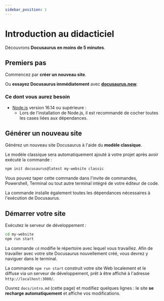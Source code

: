 ```yaml
---
sidebar_position: 1
---
```


# Introduction au didacticiel

Découvrons **Docusaurus en moins de 5 minutes**.

## Premiers pas

Commencez par **créer un nouveau site**.

Ou **essayez Docusaurus immédiatement** avec
**[docusaurus.new](https://docusaurus.new)**.

### Ce dont vous aurez besoin

- [Node.js](https://nodejs.org/en/download/) version 16.14 ou supérieure :
  - Lors de l'installation de Node.js, il est recommandé de cocher toutes les
    cases liées aux dépendances.

## Générer un nouveau site

Générez un nouveau site Docusaurus à l'aide du **modèle classique**.

Le modèle classique sera automatiquement ajouté à votre projet après avoir
exécuté la commande :

```bash
npm init docusaurus@latest my-website classic
```

Vous pouvez taper cette commande dans l'invite de commandes, Powershell,
Terminal ou tout autre terminal intégré de votre éditeur de code.

La commande installe également toutes les dépendances nécessaires à l'exécution
de Docusaurus.

## Démarrer votre site

Exécutez le serveur de développement :

```bash
cd my-website
npm run start
```

La commande `cd` modifie le répertoire avec lequel vous travaillez. Afin de
travailler avec votre site Docusaurus nouvellement créé, vous devrez y naviguer
dans le terminal.

La commande `npm run start` construit votre site Web localement et le diffuse
via un serveur de développement, prêt à être affiché à l'adresse
`http://localhost:3000/`.

Ouvrez `docs/intro.md` (cette page) et modifiez quelques lignes : le site **se
recharge automatiquement** et affiche vos modifications.
